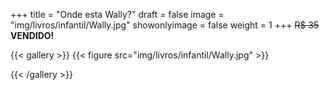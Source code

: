 +++
title = "Onde esta Wally?"
draft = false
image = "img/livros/infantil/Wally.jpg"
showonlyimage = false
weight = 1
+++
<span class="sold">~~R$ 35~~</span> **VENDIDO!**

<!--more-->

{{< gallery >}}
{{< figure src="img/livros/infantil/Wally.jpg" >}}

{{< /gallery >}}

